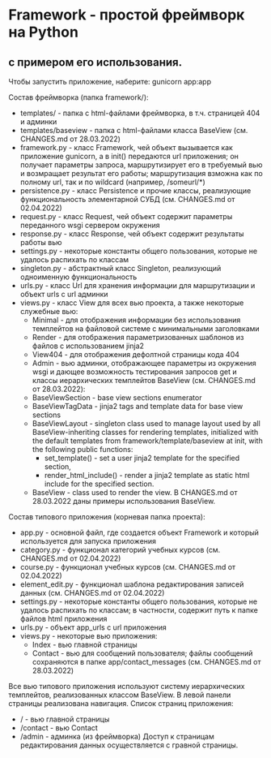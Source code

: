 # Framework - простой фреймворк на Python
##  с примером его использования.

Чтобы запустить приложение, наберите: gunicorn app:app

Состав фреймворка (папка framework/):
- templates/ - папка с html-файлами фреймворка, в т.ч. страницей 404 и админки
- templates/baseview - папка с html-файлами класса BaseView (см. CHANGES.md от 28.03.2022)
- framework.py - класс Framework, чей объект вызывается как приложение gunicorn, а в init() передаются url приложения;
он получает параметры запроса, маршрутизирует его в требуемый вью и возмращает результат его работы;
маршрутизация взможна как по полному url, так и по wildcard (например, /someurl/*)
- persistence.py - класс Persistence и прочие классы, реализующие функциональность элементарной СУБД 
(см. CHANGES.md от 02.04.2022)
- request.py - класс Request, чей объект содержит параметры переданного wsgi сервером окружения
- response.py - класс Response, чей объект содержит результаты работы вью
- settings.py - некоторые константы общего пользования, которые не удалось распихать по классам
- singleton.py - абстрактный класс Singleton, реализующий одноименную функциональность 
- urls.py - класс Url для хранения информации для маршрутизации и объект urls с url админки
- views.py - класс View для всех вью проекта, а также некоторые служебные вью:
    - Minimal - для отображения информации без использования темплейтов на файловой системе с минимальными заголовками
    - Render - для отображения параметризованных шаблонов из файлов с использованием jinja2
    - View404 - для отображения дефолтной страницы кода 404
    - Admin - вью админки, отображающее параметры из окружения wsgi
              и дающее возможность тестирования запросов get и 
    классы иерархических темплейтов BaseView (см. CHANGES.md от 28.03.2022):
    - BaseViewSection - base view sections enumerator
    - BaseViewTagData - jinja2 tags and template data for base view sections
    - BaseViewLayout - singleton class used to manage layout used by all BaseView-inheriting classes for 
    rendering templates, initialized with the default templates from framework/template/baseview at init,
    with the following public functions:
        - set_template() - set a user jinja2 template for the specified section,
        - render_html_include() - render a jinja2 template as static html include for the specified section.
    - BaseView - class used to render the view.
    В CHANGES.md от 28.03.2022 даны примеры использования BaseView.


Состав типового приложения (корневая папка проекта):
- app.py - основной файл, где создается объект Framework и который используется для запуска приложения
- category.py - функционал категорий учебных курсов (см. CHANGES.md от 02.04.2022)
- course.py - функционал учебных курсов (см. CHANGES.md от 02.04.2022)
- element_edit.py - функционал шаблона редактирования записей данных (см. CHANGES.md от 02.04.2022)
- settings.py - некоторые константы общего пользования, которые не удалось распихать по классам;
в частности, содержит путь к папке файлов html приложения
- urls.py - объект app_urls с url приложения
- views.py - некоторые вью приложения:
    - Index - вью главной страницы
    - Contact - вью для сообщений пользователя; файлы сообщений сохраняются в папке app/contact_messages
    (см. CHANGES.md от 28.03.2022)
    
Все вью типового приложения используют систему иерархических темплейтов, реализованных классом BaseView.
В левой панели страницы реализована навигация.
Список страниц приложения:
- / - вью главной страницы
- /contact - вью Contact
- /admin - админка (из фреймворка)
Доступ к страницам редактирования данных осуществляется с гравной страницы.
